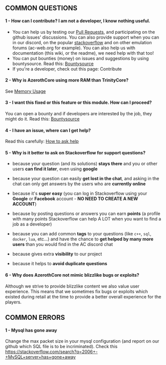 ## COMMON QUESTIONS

#### 1 - How can I contribute? I am not a developer, I know nothing useful.

- You can help us by testing our [Pull Requests](Contribute#how-to-test-a-pull-request), and participating on the github issues' discussions. You can also provide support when you can in our discord, on the popular [stackoverflow](https://stackoverflow.com/questions/tagged/azerothcore) and on other emulation forums (ac-web.org for example). You can also help us with documentation (this wiki, or the readme), we need help with that too!
- You can put bounties (money) on issues and suggestions by using bountysource. Read this: [Bountysource](Bountysource.md)
- If you're a developer, check out this page: Contribute

#### 2 - Why is AzerothCore using more RAM than TrinityCore?

See [Memory Usage](Memory-Usage.md)

#### 3 - I want this fixed or this feature or this module. How can I proceed?

You can open a bounty and if developers are interested by the job, they might do it. Read this: [Bountysource](Bountysource.md)

#### 4 - I have an issue, where can I get help?

Read this carefully: [How to ask help](How-to-ask-for-help.md)

#### 5 - Why is it better to ask on Stackoverflow for support questions?

- because your question (and its solutions) **stays there** and you or other users **can find it later**, even using **google**

- because your question can easily **get lost in the chat**, and asking in the chat can only get answers by the users who are **currently online**

- because it's **super easy** (you can log in Stackoverflow using your **Google** or **Facebook** account - **NO NEED TO CREATE A NEW ACCOUNT**)

- because by posting questions or answers you can earn **points** (a profile with many points Stackoverflow can help A LOT when you want to find a job as a developer)

- because you can add common **tags** to your questions (like `c++`, `sql`, `docker`, `lua`, etc...) and have the chance to  **get helped by many more users** than you would find in the AC discord chat

- because gives extra **visibility** to our project

- because it helps to **avoid duplicate questions**

#### 6 - Why does AzerothCore not mimic blizzlike bugs or exploits?

Although we strive to provide blizzlike content we also value user experience. This means that we sometimes fix bugs or exploits which existed during retail at the time to provide a better overall experience for the players.



## COMMON ERRORS

#### 1 - Mysql has gone away

Change the max packet size in your mysql configuration (and report on our github which SQL file is to be incriminated). Check this https://stackoverflow.com/search?q=2006+-+MySQL+server+has+gone+away

